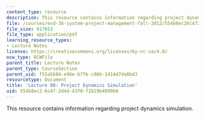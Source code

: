 ```yaml
---
content_type: resource
description: This resource contains information regarding project dynamics simulation.
file: /courses/esd-36-system-project-management-fall-2012/554b8ec26c472d4d43f0f2b19b4899b0_MITESD_36F12_Lec08.pdf
file_size: 917653
file_type: application/pdf
learning_resource_types:
- Lecture Notes
license: https://creativecommons.org/licenses/by-nc-sa/4.0/
ocw_type: OCWFile
parent_title: Lecture Notes
parent_type: CourseSection
parent_uid: f55a5684-e96e-b7fb-c96b-1414d7da8bd3
resourcetype: Document
title: 'Lecture 08: Project Dynamics Simulation'
uid: 554b8ec2-6c47-2d4d-43f0-f2b19b4899b0
---
```

This resource contains information regarding project dynamics simulation.